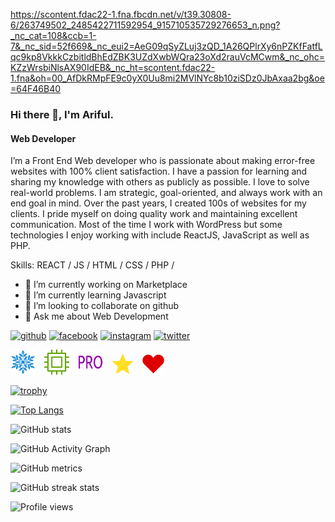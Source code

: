 https://scontent.fdac22-1.fna.fbcdn.net/v/t39.30808-6/263749502_2485422711592954_915710535729276653_n.png?_nc_cat=108&ccb=1-7&_nc_sid=52f669&_nc_eui2=AeG09qSyZLuj3zQD_1A26QPlrXy6nPZKfFatfLqc9kp8VkkkCzbitldBhEdZBK3UZdXwbWQra23oXd2rauVcMCwm&_nc_ohc=KZzWrsbiNlsAX90IdEB&_nc_ht=scontent.fdac22-1.fna&oh=00_AfDkRMpFE9c0yX0Uu8mi2MVlNYc8b10ziSDz0JbAxaa2bg&oe=64F46B40


### Hi there 👋, I'm Ariful.
#### Web Developer

I’m a Front End Web developer who is passionate about making error-free websites with 100% client satisfaction. I have a passion for learning and sharing my knowledge with others as publicly as possible. I love to solve real-world problems. I am strategic, goal-oriented, and always work with an end goal in mind. Over the past years, I created 100s of websites for my clients. I pride myself on doing quality work and maintaining excellent communication. Most of the time I work with WordPress but some technologies I enjoy working with include ReactJS, JavaScript as well as PHP.

Skills:  REACT / JS / HTML / CSS / PHP /

- 🔭 I’m currently working on Marketplace 
- 🌱 I’m currently learning Javascript 
- 👯 I’m looking to collaborate on github 
- 💬 Ask me about Web Development 


[<img src='https://cdn.jsdelivr.net/npm/simple-icons@3.0.1/icons/github.svg' alt='github' height='40'>](https://github.com/stackariful)  [<img src='https://cdn.jsdelivr.net/npm/simple-icons@3.0.1/icons/facebook.svg' alt='facebook' height='40'>](https://www.facebook.com/designerbdarif)  [<img src='https://cdn.jsdelivr.net/npm/simple-icons@3.0.1/icons/instagram.svg' alt='instagram' height='40'>](https://www.instagram.com/arifuldesign/)  [<img src='https://cdn.jsdelivr.net/npm/simple-icons@3.0.1/icons/twitter.svg' alt='twitter' height='40'>](https://twitter.com/arifuldesign)  

<a href='https://archiveprogram.github.com/'><img src='https://raw.githubusercontent.com/acervenky/animated-github-badges/master/assets/acbadge.gif' width='40' height='40'></a> <a href='https://docs.github.com/en/developers'><img src='https://raw.githubusercontent.com/acervenky/animated-github-badges/master/assets/devbadge.gif' width='40' height='40'></a> <a href='https://github.com/pricing'><img src='https://raw.githubusercontent.com/acervenky/animated-github-badges/master/assets/pro.gif' width='40' height='40'></a> <a href='https://stars.github.com/'><img src='https://raw.githubusercontent.com/acervenky/animated-github-badges/master/assets/starbadge.gif' width='35' height='35'></a> <a href='https://docs.github.com/en/github/supporting-the-open-source-community-with-github-sponsors'><img src='https://raw.githubusercontent.com/acervenky/animated-github-badges/master/assets/sponsorbadge.gif' width='35' height='35'></a> 

[![trophy](https://github-profile-trophy.vercel.app/?username=stackariful)](https://github.com/ryo-ma/github-profile-trophy)

[![Top Langs](https://github-readme-stats.vercel.app/api/top-langs/?username=stackariful)](https://github.com/anuraghazra/github-readme-stats)

![GitHub stats](https://github-readme-stats.vercel.app/api?username=stackariful&show_icons=true&count_private=true)  

![GitHub Activity Graph](https://activity-graph.herokuapp.com/graph?username=stackariful)  

![GitHub metrics](https://metrics.lecoq.io/stackariful)  

![GitHub streak stats](https://streak-stats.demolab.com/?user=stackariful)  

![Profile views](https://gpvc.arturio.dev/stackariful)  
